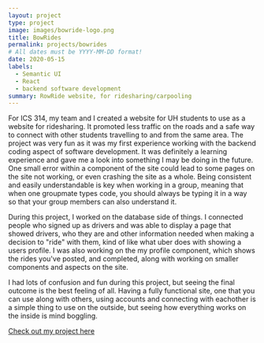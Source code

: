 ```yaml
---
layout: project
type: project
image: images/bowride-logo.png
title: BowRides
permalink: projects/bowrides
# All dates must be YYYY-MM-DD format!
date: 2020-05-15
labels:
  - Semantic UI
  - React
  - backend software development
summary: RowRide website, for ridesharing/carpooling
---
```

For ICS 314, my team and I created a website for UH students to use as a website for ridesharing.  It promoted less traffic
on the roads and a safe way to connect with other students travelling to and from the same area.  The project was very fun as 
it was my first experience working with the backend coding aspect of software development.  It was definitely a learning experience and gave me a look into something I may be doing in the future.  One small error within a component of the site could lead to some pages on the site not working, or even crashing the site as a whole. Being consistent and easily understandable is key when working in a group, meaning that when one groupmate types code, you should always be typing it in 
a way so that your group members can also understand it.  

During this project, I worked on the database side of things.  I connected people who signed up as drivers and was able to display
a page that showed drivers, who they are and other information needed when making a decision to "ride" with them, kind of like what uber
does with showing a users profile.  I was also working on the my profile component, which shows the rides you've posted, and completed, 
along with working on smaller components and aspects on the site.  

I had lots of confusion and fun during this project, but seeing the final outcome is the best feeling of all.  Having a fully functional site, one that you can use along with others, using accounts and connecting with eachother is a simple thing to use on the outside, but seeing how everything works on the inside is mind boggling. 

[Check out my project here](https://bowride.github.io/)
